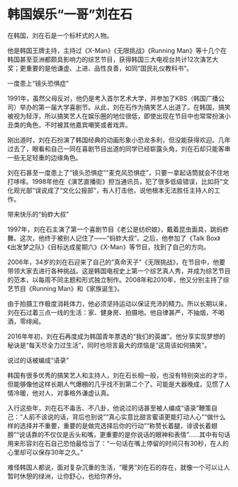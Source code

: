 # 韩国娱乐“一哥”刘在石

在韩国，刘在石是一个标杆式的人物。 

他是韩国王牌主持，主持过《X-Man》《无限挑战》《Running Man》等十几个在韩国甚至亚洲都颇具影响力的综艺节目，获得韩国三大电视台共计12次演艺大奖；更重要的是他谦虚、上进、品性良善，如同“国民礼仪教科书”。 

一度患上“镜头恐惧症” 

1991年，虽然父母反对，他仍是考入首尔艺术大学，并参加了KBS（韩国广播公司）举办的第一届大学喜剧节。从此，刘在石作为搞笑艺人出道了。在韩国，搞笑被视为轻浮，所以搞笑艺人在娱乐圈的地位很低，即使出现在节目中也常常扮演小丑类的角色，不时被其他嘉宾嘲笑或者戏弄。 

刚出道时，刘在石扮演了韩国经典的动画形象小恐龙多利，但没能获得欢迎。几年过去了，眼看和自己一同在喜剧节目出道的同学已经崭露头角，刘在石却只能客串一些无足轻重的边缘角色。 

刘在石甚至一度患上了“镜头恐惧症”“麦克风恐惧症”，只要一拿起话筒就会不住地打哆嗦。1998年他在《演艺直播街》担当通讯员，犯了很多低级错误，比如将“文化观光部”误说成了“文化公报部”，有人打击他，说他根本无法胜任主持人的工作。 

带来快乐的“蚂蚱大叔” 

1997年，刘在石主演了第一个喜剧节目《老公是纺织娘》，戴着昆虫面具，跳蚂蚱舞。这次，他终于被别人记住了——“蚂蚱大叔”。之后，他参加了《Talk Box》《出发梦之队》《目标达成星期六》《X-Man》等节目，找到了自己的方向。 

2006年，34岁的刘在石迎来了自己的“真命天子”《无限挑战》，在节目中，他要带领大家去进行各种挑战。这是韩国电视史上第一个综艺真人秀，并成为综艺节目的范本，以每周不同主题和形式独立制作。2008年和2010年，他又分别主持了综艺节目《Running Man》和《家族诞生》。 

由于拍摄工作极度消耗体力，他必须坚持运动以保证充沛的精力。所以长期以来，刘在石过着三点一线的生活：家、健身房、拍摄地。他自律甚严，不抽烟，不喝酒，零绯闻。 

2016年年初，刘在石再度成为韩国青年票选的“我们的英雄”。他分享实现梦想的秘诀是“每天尽全力过生活”，同时也坦言最大的烦恼是“这周该如何搞笑”。 

说过的话被编成“语录” 

韩国有很多优秀的搞笑艺人和主持人，刘在石长相一般，也没有特别突出的才华，但能够像他这样长期人气爆棚的几乎找不到第二个了。可能是大器晚成，见惯了人情冷暖，他对人、对事格外谦虚认真。 

入行这些年，刘在石不毒舌、不八卦，他说过的话甚至被人编成“语录”鞭策自己：“人前不该说的话，背后也别说”“真心实意比甜言蜜语更能打动人心”“做什么样的选择并不重要，重要的是做完选择后你的行动”“称赞长着腿，诽谤长着翅膀”“说话靠的不仅仅是舌头和嘴，更重要的是你说话的眼神和表情”……其中有句话用来形容刘在石自己恐怕最恰当了：“一句话在嘴上停留的时间只有30秒，在人的心里却可以保存30年之久。” 

难怪韩国人都说，面对复杂沉重的生活，“暖男”刘在石的存在，就像一个可以让人暂时休憩的绿洲，让你舒心，也给你养分。